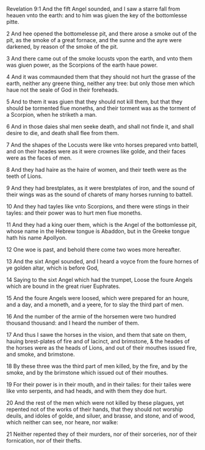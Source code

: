 Revelation 9:1 And the fift Angel sounded, and I saw a starre fall from heauen vnto the earth: and to him was giuen the key of the bottomlesse pitte.

2 And hee opened the bottomelesse pit, and there arose a smoke out of the pit, as the smoke of a great fornace, and the sunne and the ayre were darkened, by reason of the smoke of the pit.

3 And there came out of the smoke locusts vpon the earth, and vnto them was giuen power, as the Scorpions of the earth haue power.

4 And it was commaunded them that they should not hurt the grasse of the earth, neither any greene thing, neither any tree: but only those men which haue not the seale of God in their foreheads.

5 And to them it was giuen that they should not kill them, but that they should be tormented fiue moneths, and their torment was as the torment of a Scorpion, when he striketh a man.

6 And in those daies shal men seeke death, and shall not finde it, and shall desire to die, and death shall flee from them.

7 And the shapes of the Locusts were like vnto horses prepared vnto battell, and on their heades were as it were crownes like golde, and their faces were as the faces of men.

8 And they had haire as the haire of women, and their teeth were as the teeth of Lions.

9 And they had brestplates, as it were brestplates of iron, and the sound of their wings was as the sound of charets of many horses running to battell.

10 And they had tayles like vnto Scorpions, and there were stings in their tayles: and their power was to hurt men fiue moneths.

11 And they had a king ouer them, which is the Angel of the bottomlesse pit, whose name in the Hebrew tongue is Abaddon, but in the Greeke tongue hath his name Apollyon.

12 One woe is past, and behold there come two woes more hereafter.

13 And the sixt Angel sounded, and I heard a voyce from the foure hornes of ye golden altar, which is before God,

14 Saying to the sixt Angel which had the trumpet, Loose the foure Angels which are bound in the great riuer Euphrates.

15 And the foure Angels were loosed, which were prepared for an houre, and a day, and a moneth, and a yeere, for to slay the third part of men.

16 And the number of the armie of the horsemen were two hundred thousand thousand: and I heard the number of them.

17 And thus I sawe the horses in the vision, and them that sate on them, hauing brest-plates of fire and of Iacinct, and brimstone, & the heades of the horses were as the heads of Lions, and out of their mouthes issued fire, and smoke, and brimstone.

18 By these three was the third part of men killed, by the fire, and by the smoke, and by the brimstone which issued out of their mouthes.

19 For their power is in their mouth, and in their tailes: for their tailes were like vnto serpents, and had heads, and with them they doe hurt.

20 And the rest of the men which were not killed by these plagues, yet repented not of the works of their hands, that they should not worship deuils, and idoles of golde, and siluer, and brasse, and stone, and of wood, which neither can see, nor heare, nor walke:

21 Neither repented they of their murders, nor of their sorceries, nor of their fornication, nor of their thefts.
